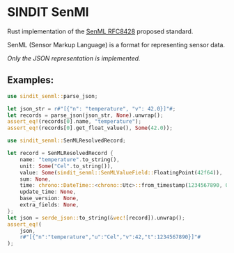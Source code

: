 # SINDIT SenMl

Rust implementation of the [SenML RFC8428](https://www.rfc-editor.org/rfc/rfc8428) proposed standard.

SenML (Sensor Markup Language) is a format for representing sensor data.

*Only the JSON representation is implemented.*

## Examples:

```rust
use sindit_senml::parse_json;

let json_str = r#"[{"n": "temperature", "v": 42.0}]"#;
let records = parse_json(json_str, None).unwrap();
assert_eq!(records[0].name, "temperature");
assert_eq!(records[0].get_float_value(), Some(42.0));
```

```rust
use sindit_senml::SenMLResolvedRecord;

let record = SenMLResolvedRecord {
    name: "temperature".to_string(),
    unit: Some("Cel".to_string()),
    value: Some(sindit_senml::SenMLValueField::FloatingPoint(42f64)),
    sum: None,
    time: chrono::DateTime::<chrono::Utc>::from_timestamp(1234567890, 0).unwrap(),
    update_time: None,
    base_version: None,
    extra_fields: None,
};
let json = serde_json::to_string(&vec![record]).unwrap();
assert_eq!(
    json,
    r#"[{"n":"temperature","u":"Cel","v":42,"t":1234567890}]"#
);
```